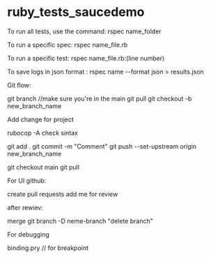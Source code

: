 # ruby_tests_saucedemo
To run all tests, use the command:
rspec name_folder 

To run a specific spec:
rspec name_file.rb

To run a specific test:
rspec name_file.rb:(line number)

To save logs in json format :
rspec name --format json  > results.json


Git flow:

git branch //make sure you're in the main
git pull
git checkout -b new_branch_name

Add change for project

rubocop -A check sintax

git add .
git commit -m "Comment"
git push --set-upstream origin new_branch_name

git checkout main
git pull


For UI github:

create pull requests
add me for review

after rewiev:

merge
git branch -D neme-branch  "delete branch" 

For debugging

binding.pry // for breakpoint
